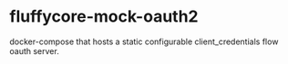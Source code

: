 # fluffycore-mock-oauth2

docker-compose that hosts a static configurable client_credentials flow oauth server.  
